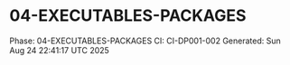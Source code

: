 # 04-EXECUTABLES-PACKAGES
Phase: 04-EXECUTABLES-PACKAGES
CI: CI-DP001-002
Generated: Sun Aug 24 22:41:17 UTC 2025
